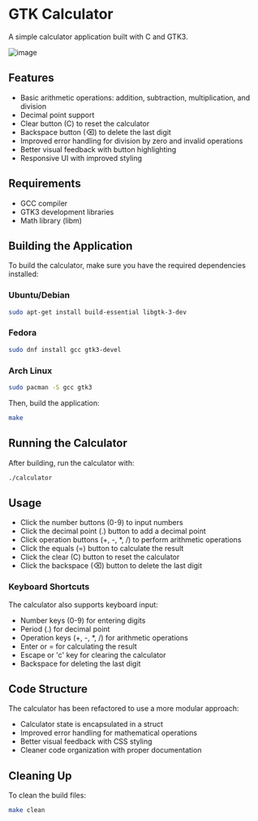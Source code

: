 # GTK Calculator

A simple calculator application built with C and GTK3.

![image](https://github.com/user-attachments/assets/b4751593-f742-47aa-868a-f6af5ab15612)


## Features

- Basic arithmetic operations: addition, subtraction, multiplication, and division
- Decimal point support
- Clear button (C) to reset the calculator
- Backspace button (⌫) to delete the last digit
- Improved error handling for division by zero and invalid operations
- Better visual feedback with button highlighting
- Responsive UI with improved styling

## Requirements

- GCC compiler
- GTK3 development libraries
- Math library (libm)

## Building the Application

To build the calculator, make sure you have the required dependencies installed:

### Ubuntu/Debian
```bash
sudo apt-get install build-essential libgtk-3-dev
```

### Fedora
```bash
sudo dnf install gcc gtk3-devel
```

### Arch Linux
```bash
sudo pacman -S gcc gtk3
```

Then, build the application:
```bash
make
```

## Running the Calculator

After building, run the calculator with:
```bash
./calculator
```

## Usage

- Click the number buttons (0-9) to input numbers
- Click the decimal point (.) button to add a decimal point
- Click operation buttons (+, -, *, /) to perform arithmetic operations
- Click the equals (=) button to calculate the result
- Click the clear (C) button to reset the calculator
- Click the backspace (⌫) button to delete the last digit

### Keyboard Shortcuts

The calculator also supports keyboard input:
- Number keys (0-9) for entering digits
- Period (.) for decimal point
- Operation keys (+, -, *, /) for arithmetic operations
- Enter or = for calculating the result
- Escape or 'c' key for clearing the calculator
- Backspace for deleting the last digit

## Code Structure

The calculator has been refactored to use a more modular approach:
- Calculator state is encapsulated in a struct
- Improved error handling for mathematical operations
- Better visual feedback with CSS styling
- Cleaner code organization with proper documentation

## Cleaning Up

To clean the build files:
```bash
make clean
```
